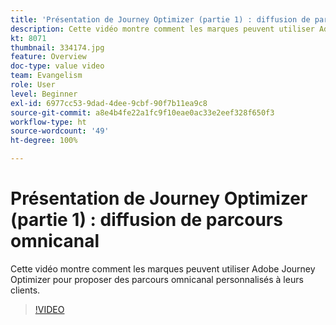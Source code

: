 ```yaml
---
title: 'Présentation de Journey Optimizer (partie 1) : diffusion de parcours omnicanal'
description: Cette vidéo montre comment les marques peuvent utiliser Adobe Journey Optimizer pour proposer des parcours omnicanal personnalisés à leurs clients.
kt: 8071
thumbnail: 334174.jpg
feature: Overview
doc-type: value video
team: Evangelism
role: User
level: Beginner
exl-id: 6977cc53-9dad-4dee-9cbf-90f7b11ea9c8
source-git-commit: a8e4b4fe22a1fc9f10eae0ac33e2eef328f650f3
workflow-type: ht
source-wordcount: '49'
ht-degree: 100%

---
```


# Présentation de Journey Optimizer (partie 1) : diffusion de parcours omnicanal

Cette vidéo montre comment les marques peuvent utiliser Adobe Journey Optimizer pour proposer des parcours omnicanal personnalisés à leurs clients.

>[!VIDEO](https://video.tv.adobe.com/v/334174?quality=12)
